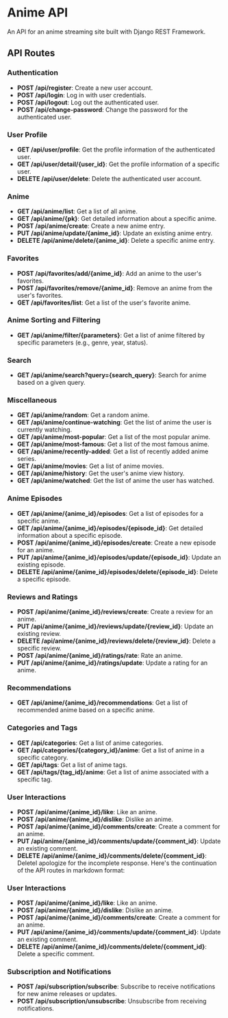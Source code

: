 # Anime API

An API for an anime streaming site built with Django REST Framework.

## API Routes

### Authentication
- **POST /api/register**: Create a new user account.
- **POST /api/login**: Log in with user credentials.
- **POST /api/logout**: Log out the authenticated user.
- **POST /api/change-password**: Change the password for the authenticated user.

### User Profile
- **GET /api/user/profile**: Get the profile information of the authenticated user.
- **GET /api/user/detail/{user_id}**: Get the profile information of a specific user.
- **DELETE /api/user/delete**: Delete the authenticated user account.

### Anime
- **GET /api/anime/list**: Get a list of all anime.
- **GET /api/anime/{pk}**: Get detailed information about a specific anime.
- **POST /api/anime/create**: Create a new anime entry.
- **PUT /api/anime/update/{anime_id}**: Update an existing anime entry.
- **DELETE /api/anime/delete/{anime_id}**: Delete a specific anime entry.

### Favorites
- **POST /api/favorites/add/{anime_id}**: Add an anime to the user's favorites.
- **POST /api/favorites/remove/{anime_id}**: Remove an anime from the user's favorites.
- **GET /api/favorites/list**: Get a list of the user's favorite anime.

### Anime Sorting and Filtering
- **GET /api/anime/filter/{parameters}**: Get a list of anime filtered by specific parameters (e.g., genre, year, status).

### Search
- **GET /api/anime/search?query={search_query}**: Search for anime based on a given query.

### Miscellaneous
- **GET /api/anime/random**: Get a random anime.
- **GET /api/anime/continue-watching**: Get the list of anime the user is currently watching.
- **GET /api/anime/most-popular**: Get a list of the most popular anime.
- **GET /api/anime/most-famous**: Get a list of the most famous anime.
- **GET /api/anime/recently-added**: Get a list of recently added anime series.
- **GET /api/anime/movies**: Get a list of anime movies.
- **GET /api/anime/history**: Get the user's anime view history.
- **GET /api/anime/watched**: Get the list of anime the user has watched.

### Anime Episodes
- **GET /api/anime/{anime_id}/episodes**: Get a list of episodes for a specific anime.
- **GET /api/anime/{anime_id}/episodes/{episode_id}**: Get detailed information about a specific episode.
- **POST /api/anime/{anime_id}/episodes/create**: Create a new episode for an anime.
- **PUT /api/anime/{anime_id}/episodes/update/{episode_id}**: Update an existing episode.
- **DELETE /api/anime/{anime_id}/episodes/delete/{episode_id}**: Delete a specific episode.

### Reviews and Ratings
- **POST /api/anime/{anime_id}/reviews/create**: Create a review for an anime.
- **PUT /api/anime/{anime_id}/reviews/update/{review_id}**: Update an existing review.
- **DELETE /api/anime/{anime_id}/reviews/delete/{review_id}**: Delete a specific review.
- **POST /api/anime/{anime_id}/ratings/rate**: Rate an anime.
- **PUT /api/anime/{anime_id}/ratings/update**: Update a rating for an anime.

### Recommendations
- **GET /api/anime/{anime_id}/recommendations**: Get a list of recommended anime based on a specific anime.

### Categories and Tags
- **GET /api/categories**: Get a list of anime categories.
- **GET /api/categories/{category_id}/anime**: Get a list of anime in a specific category.
- **GET /api/tags**: Get a list of anime tags.
- **GET /api/tags/{tag_id}/anime**: Get a list of anime associated with a specific tag.

### User Interactions
- **POST /api/anime/{anime_id}/like**: Like an anime.
- **POST /api/anime/{anime_id}/dislike**: Dislike an anime.
- **POST /api/anime/{anime_id}/comments/create**: Create a comment for an anime.
- **PUT /api/anime/{anime_id}/comments/update/{comment_id}**: Update an existing comment.
- **DELETE /api/anime/{anime_id}/comments/delete/{comment_id}**: DeleteI apologize for the incomplete response. Here's the continuation of the API routes in markdown format:

### User Interactions
- **POST /api/anime/{anime_id}/like**: Like an anime.
- **POST /api/anime/{anime_id}/dislike**: Dislike an anime.
- **POST /api/anime/{anime_id}/comments/create**: Create a comment for an anime.
- **PUT /api/anime/{anime_id}/comments/update/{comment_id}**: Update an existing comment.
- **DELETE /api/anime/{anime_id}/comments/delete/{comment_id}**: Delete a specific comment.

### Subscription and Notifications
- **POST /api/subscription/subscribe**: Subscribe to receive notifications for new anime releases or updates.
- **POST /api/subscription/unsubscribe**: Unsubscribe from receiving notifications.

